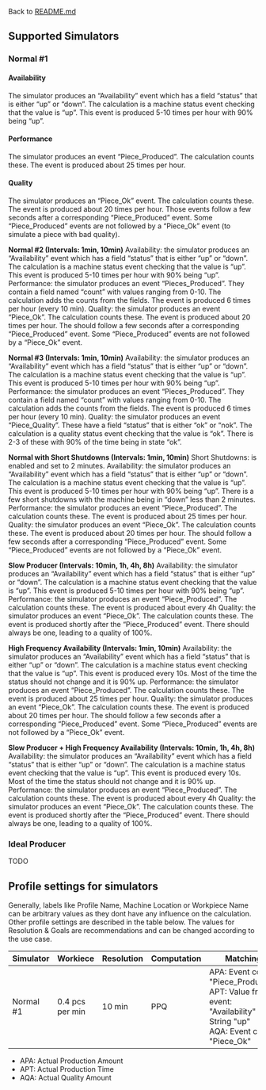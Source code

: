 Back to [README.md](README.md)

## Supported Simulators

### Normal #1
#### Availability
The simulator produces an “Availability” event which has a field “status” that is either “up” or “down”. The calculation is a machine status event checking that the value is “up”. This event is produced 5-10 times per hour with 90% being “up”.
#### Performance
The simulator produces an event “Piece_Produced”. The calculation counts these. The event is produced about 25 times per hour. 
#### Quality
The simulator produces an “Piece_Ok” event. The calculation counts these. The event is produced about 20 times per hour. Those events follow a few seconds after a corresponding “Piece_Produced” event. Some “Piece_Produced” events are not followed by a “Piece_Ok” event (to simulate a piece with bad quality).


**Normal #2 (Intervals: 1min, 10min)**
Availability: the simulator produces an “Availability” event which has a field “status” that is either “up” or “down”. The calculation is a machine status event  checking that the value is “up”. This event is produced 5-10 times per hour with 90% being “up”.
Performance: the simulator produces an event “Pieces_Produced”. They contain a field named “count” with values ranging from 0-10. The calculation adds the counts from the fields. The event is produced 6 times per hour (every 10 min). 
Quality: the simulator produces an event “Piece_Ok”. The calculation counts these. The event is produced about 20 times per hour. The should follow a few seconds after a corresponding “Piece_Produced” event. Some “Piece_Produced” events are not followed by a “Piece_Ok” event.

**Normal #3 (Intervals: 1min, 10min)**
Availability: the simulator produces an “Availability” event which has a field “status” that is either “up” or “down”. The calculation is a machine status event checking that the value is “up”. This event is produced 5-10 times per hour with 90% being “up”.
Performance: the simulator produces an event “Pieces_Produced”. They contain a field named “count” with values ranging from 0-10. The calculation adds the counts from the fields. The event is produced 6 times per hour (every 10 min). 
Quality: the simulator produces an event “Piece_Quality”. These have a field “status” that is either “ok” or “nok”. The calculation is a quality status event checking that the value is “ok”. There is 2-3 of these with 90% of the time being in state “ok”.

**Normal with Short Shutdowns (Intervals: 1min, 10min)**
Short Shutdowns: is enabled and set to 2 minutes.
Availability: the simulator produces an “Availability” event which has a field “status” that is either “up” or “down”. The calculation is a machine status event checking that the value is “up”. This event is produced 5-10 times per hour with 90% being “up”. There is a few short shutdowns with the machine being in “down” less than 2 minutes.
Performance: the simulator produces an event “Piece_Produced”. The calculation counts these. The event is produced about 25 times per hour. 
Quality:  the simulator produces an event “Piece_Ok”. The calculation counts these. The event is produced about 20 times per hour. The should follow a few seconds after a corresponding “Piece_Produced” event. Some “Piece_Produced” events are not followed by a “Piece_Ok” event.

**Slow Producer (Intervals: 10min, 1h, 4h, 8h)**
Availability: the simulator produces an “Availability” event which has a field “status” that is either “up” or “down”. The calculation is a machine status event checking that the value is “up”. This event is produced 5-10 times per hour with 90% being “up”.
Performance: the simulator produces an event “Piece_Produced”. The calculation counts these. The event is produced about every 4h
Quality:  the simulator produces an event “Piece_Ok”. The calculation counts these. The event is produced shortly after the “Piece_Produced” event. There should always be one, leading to a quality of 100%.

**High Frequency Availability (Intervals: 1min, 10min)**
Availability: the simulator produces an “Availability” event which has a field “status” that is either “up” or “down”. The calculation is a machine status event checking that the value is “up”. This event is produced every 10s. Most of the time the status should not change and it is 90% up.
Performance: the simulator produces an event “Piece_Produced”. The calculation counts these. The event is produced about 25 times per hour. 
Quality:  the simulator produces an event “Piece_Ok”. The calculation counts these. The event is produced about 20 times per hour. The should follow a few seconds after a corresponding “Piece_Produced” event. Some “Piece_Produced” events are not followed by a “Piece_Ok” event.

**Slow Producer + High Frequency Availability (Intervals: 10min, 1h, 4h, 8h)**
Availability: the simulator produces an “Availability” event which has a field “status” that is either “up” or “down”. The calculation is a machine status event checking that the value is “up”. This event is produced every 10s. Most of the time the status should not change and it is 90% up.
Performance: the simulator produces an event “Piece_Produced”. The calculation counts these. The event is produced about every 4h
Quality:  the simulator produces an event “Piece_Ok”. The calculation counts these. The event is produced shortly after the “Piece_Produced” event. There should always be one, leading to a quality of 100%.

### Ideal Producer
TODO

## Profile settings for simulators

Generally, labels like Profile Name, Machine Location or Workpiece Name can be arbitrary values as they dont have any influence on the calculation. Other profile settings are described in the table below. The values for Resolution & Goals are recommendations and can be changed according to the use case.

| Simulator | Workiece | Resolution | Computation | Matching | Goals |
| ----------- | ----------- | ----------- | ----------- | ----------- | ----------- 
| Normal #1 | 0.4 pcs per min | 10 min | PPQ | APA: Event count "Piece_Produced"<br />APT: Value from event: "Availability" = String "up"<br />AQA: Event count "Piece_Ok" | 80, 80, 80, 80 |

- APA: Actual Production Amount
- APT: Actual Production Time
- AQA: Actual Quality Amount